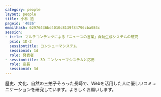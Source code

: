 ```yaml
---
category: people
layout: people
title: 小林 透
pageid: '4026'
emailhash: 62976436bd4010c8139f84796cba084c
session:
- title: マルチコンテンツによる「ニュースの言葉」自動生成システムの研究
  psid: 1D-2
  sessiontitle: コンシューマシステム
  sessionid: 1d
  role: 発表者
- sessiontitle: 3D コンシューマシステムと応用
  role: 座長
  sessionid: 3d
---
```

歴史、文化、自然の三拍子そろった長崎で、Webを活用した人に優しいコミュニケーションを研究しています。よろしくお願いします。